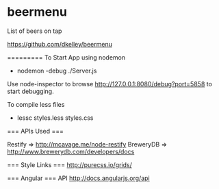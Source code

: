 beermenu
========

List of beers on tap

https://github.com/dkelley/beermenu

=========
To Start App using nodemon

* nodemon -debug ./Server.js 

Use node-inspector to browse http://127.0.0.1:8080/debug?port=5858 to start debugging.


To compile less files
* lessc styles.less styles.css

=== APIs Used ===

Restify => http://mcavage.me/node-restify
BreweryDB => http://www.brewerydb.com/developers/docs

=== Style Links ===
http://purecss.io/grids/

=== Angular ===
API http://docs.angularjs.org/api